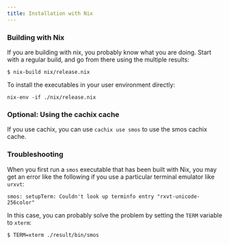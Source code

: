 ```yaml
---
title: Installation with Nix
---
```


### Building with Nix

If you are building with nix, you probably know what you are doing.
Start with a regular build, and go from there using the multiple results:

```
$ nix-build nix/release.nix
```

To install the executables in your user environment directly:

```
nix-env -if ./nix/release.nix
```

### Optional: Using the cachix cache

If you use cachix, you can use `cachix use smos` to use the smos cachix cache.

### Troubleshooting

When you first run a `smos` executable that has been built with Nix, you may
get an error like the following if you use a particular terminal emulator like `urxvt`:

```
smos: setupTerm: Couldn't look up terminfo entry "rxvt-unicode-256color"
```

In this case, you can probably solve the problem by setting the `TERM` variable
to `xterm`:

```
$ TERM=xterm ./result/bin/smos
```
